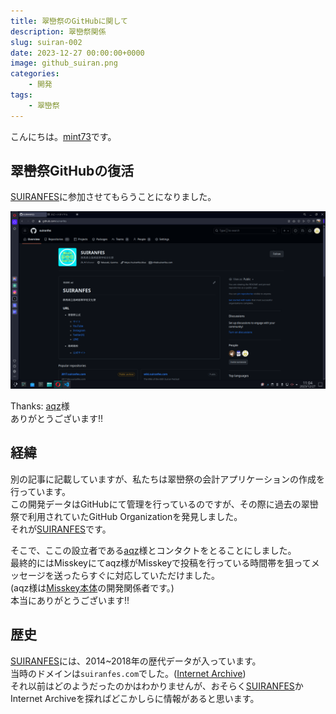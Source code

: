 ```yaml
---
title: 翠巒祭のGitHubに関して
description: 翠巒祭関係
slug: suiran-002
date: 2023-12-27 00:00:00+0000
image: github_suiran.png
categories:
    - 開発
tags:
    - 翠巒祭
---
```


こんにちは。[mint73](https://github.com/mint73)です。

## 翠巒祭GitHubの復活
[SUIRANFES](https://github.com/suiranfes)に参加させてもらうことになりました。

![GitHub](github_suiran.png)

Thanks: [aqz](https://github.com/tamaina)様<br />
ありがとうございます!!

## 経緯
別の記事に記載していますが、私たちは翠巒祭の会計アプリケーションの作成を行っています。<br />
この開発データはGitHubにて管理を行っているのですが、その際に過去の翠巒祭で利用されていたGitHub Organizationを発見しました。<br />
それが[SUIRANFES](https://github.com/suiranfes)です。

そこで、ここの設立者である[aqz](https://github.com/tamaina)様とコンタクトをとることにしました。<br />
最終的にはMisskeyにてaqz様がMisskeyで投稿を行っている時間帯を狙ってメッセージを送ったらすぐに対応していただけました。<br />
(aqz様は[Misskey本体](https://github.com/misskey-dev/misskey)の開発関係者です。)<br />
本当にありがとうございます!!<br />

## 歴史
[SUIRANFES](https://github.com/suiranfes)には、2014~2018年の歴代データが入っています。<br />
当時のドメインは`suiranfes.com`でした。([Internet Archive](https://web.archive.org/web/20181101000000*/suiranfes.com))<br />
それ以前はどのようだったのかはわかりませんが、おそらく[SUIRANFES](https://github.com/suiranfes)かInternet Archiveを探ればどこかしらに情報があると思います。
